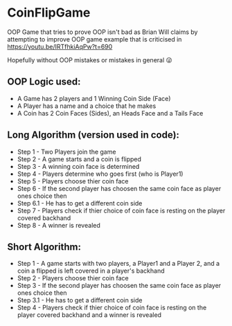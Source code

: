 # CoinFlipGame
OOP Game that tries to prove OOP isn't bad as Brian Will claims by attempting to improve OOP game example that is criticised in https://youtu.be/IRTfhkiAqPw?t=690

Hopefully without OOP mistakes or mistakes in general 😜

## OOP Logic used:
* A Game has 2 players and 1 Winning Coin Side (Face)
* A Player has a name and a choice that he makes
* A Coin has 2 Coin Faces (Sides), an Heads Face and a Tails Face

## Long Algorithm (version used in code):
* Step 1 -    Two Players join the game
* Step 2 -    A game starts and a coin is flipped
* Step 3 -    A winning coin face is determined
* Step 4 -    Players determine who goes first (who is Player1)
* Step 5 -    Players choose thier coin face
* Step 6 -      If the second player has choosen the same coin face as player ones choice then
* Step 6.1 -        He has to get a different coin side
* Step 7 -    Players check if thier choice of coin face is resting on the player covered backhand
* Step 8 -    A winner is revealed

## Short Algorithm:
* Step 1 -    A game starts with two players, a Player1 and a Player 2, and a coin a flipped is left covered in a player's backhand
* Step 2 -    Players choose thier coin face
* Step 3 -      If the second player has choosen the same coin face as player ones choice then
* Step 3.1 -        He has to get a different coin side
* Step 4 -    Players check if thier choice of coin face is resting on the player covered backhand and a winner is revealed
